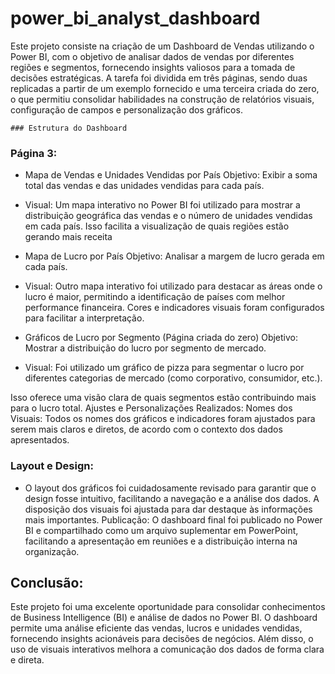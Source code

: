 # power_bi_analyst_dashboard
 
Este projeto consiste na criação de um Dashboard de Vendas utilizando o Power BI, com o objetivo de analisar dados de vendas por diferentes regiões e segmentos, fornecendo insights valiosos para a tomada de decisões estratégicas.  A tarefa foi dividida em três páginas, sendo duas replicadas a partir de um exemplo fornecido e uma terceira criada do zero, o que permitiu consolidar habilidades na construção de relatórios visuais, configuração de campos e personalização dos gráficos.

	### Estrutura do Dashboard 
 ### Página 3:
-  Mapa de Vendas e Unidades Vendidas por País Objetivo: Exibir a soma total das vendas e das unidades vendidas para cada país.
-  Visual: Um mapa interativo no Power BI foi utilizado para mostrar a distribuição geográfica das vendas e o número de unidades vendidas em cada país. Isso facilita a visualização de quais regiões estão gerando mais receita
 
- Mapa de Lucro por País Objetivo: Analisar a margem de lucro gerada em cada país.
- Visual: Outro mapa interativo foi utilizado para destacar as áreas onde o lucro é maior, permitindo a identificação de países com melhor performance financeira. Cores e indicadores visuais foram configurados para facilitar a interpretação.

- Gráficos de Lucro por Segmento (Página criada do zero) Objetivo: Mostrar a distribuição do lucro por segmento de mercado.
- Visual: Foi utilizado um gráfico de pizza para segmentar o lucro por diferentes categorias de mercado (como corporativo, consumidor, etc.).

Isso oferece uma visão clara de quais segmentos estão contribuindo mais para o lucro total. Ajustes e Personalizações Realizados: Nomes dos Visuais: Todos os nomes dos gráficos e indicadores foram ajustados para serem mais claros e diretos, de acordo com o contexto dos dados apresentados.

### Layout e Design:
- O layout dos gráficos foi cuidadosamente revisado para garantir que o design fosse intuitivo, facilitando a navegação e a análise dos dados. A disposição dos visuais foi ajustada para dar destaque às informações mais importantes. Publicação: O dashboard final foi publicado no Power BI e compartilhado como um arquivo suplementar em PowerPoint, facilitando a apresentação em reuniões e a distribuição interna na organização.

## Conclusão:

Este projeto foi uma excelente oportunidade para consolidar conhecimentos de Business Intelligence (BI) e análise de dados no Power BI. O dashboard permite uma análise eficiente das vendas, lucros e unidades vendidas, fornecendo insights acionáveis para decisões de negócios. Além disso, o uso de visuais interativos melhora a comunicação dos dados de forma clara e direta.



